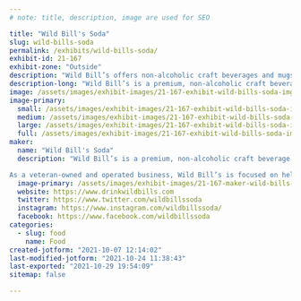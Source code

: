 ```yaml
---
# note: title, description, image are used for SEO

title: "Wild Bill's Soda"
slug: wild-bills-soda
permalink: /exhibits/wild-bills-soda/
exhibit-id: 21-167
exhibit-zone: "Outside"
description: "Wild Bill’s offers non-alcoholic craft beverages and mugs at fairs, festivals & conventions"
description-long: "Wild Bill’s is a premium, non-alcoholic craft beverage company. For over 20 years, Wild Bill’s has traveled the country with their Wild West themed pop-up retail activations, serving over one million customers at fairs, festivals and conventions. Today, Wild Bill’s unique and nostalgic flavors can be purchased directly from DrinkWildBills.com, Amazon, local retailers, and at hundreds of events annually. As a veteran-owned and operated business, Wild Bill’s is focused on helping our nation’s heroes make the transition from the military into successful civilian careers by supporting veteran non-profit organizations, providing discounted franchise fees and creating meaningful employment opportunities. "
image: /assets/images/exhibit-images/21-167-exhibit-wild-bills-soda-img-4727-large.jpg
image-primary: 
  small: /assets/images/exhibit-images/21-167-exhibit-wild-bills-soda-img-4727-small.jpg
  medium: /assets/images/exhibit-images/21-167-exhibit-wild-bills-soda-img-4727-medium.jpg
  large: /assets/images/exhibit-images/21-167-exhibit-wild-bills-soda-img-4727-large.jpg
  full: /assets/images/exhibit-images/21-167-exhibit-wild-bills-soda-img-4727-full.jpg
maker: 
  name: "Wild Bill's Soda"
  description: "Wild Bill’s is a premium, non-alcoholic craft beverage company. For over 20 years, Wild Bill’s has traveled the country with their Wild West themed pop-up retail activations, serving over one million customers at fairs, festivals and conventions. 

As a veteran-owned and operated business, Wild Bill’s is focused on helping our nation’s heroes make the transition from the military into successful civilian careers by supporting veteran non-profit organizations, providing discounted franchise fees and creating meaningful employment opportunities. "
  image-primary: /assets/images/exhibit-images/21-167-maker-wild-bills-soda-wb-hero-k-e89ef5ec-e1f1-4ed5-9648-294f7663552e-180x-medium.png
  website: https://www.drinkwildbills.com
  twitter: https://www.twitter.com/wildbillssoda
  instagram: https://www.instagram.com/wildbillssoda/
  facebook: https://www.facebook.com/wildbillssoda
categories: 
  - slug: food
    name: Food
created-jotform: "2021-10-07 12:14:02"
last-modified-jotform: "2021-10-24 11:38:43"
last-exported: "2021-10-29 19:54:09"
sitemap: false

---
```


